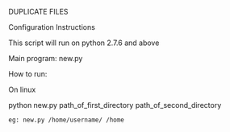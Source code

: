 DUPLICATE FILES

Configuration Instructions

This script will run on python 2.7.6 and above

Main program: new.py

How to run:

On linux

python new.py path_of_first_directory path_of_second_directory

	eg:	new.py /home/username/ /home
	
